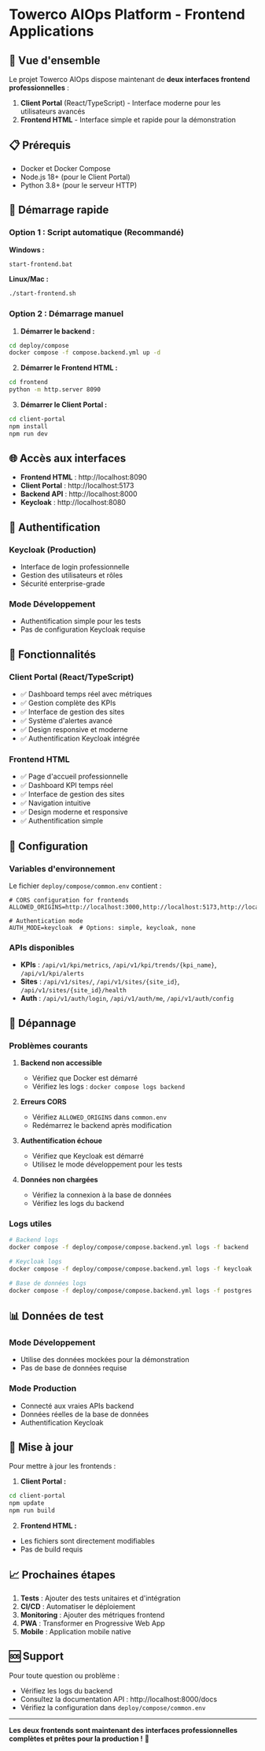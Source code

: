 # Towerco AIOps Platform - Frontend Applications

## 🚀 **Vue d'ensemble**

Le projet Towerco AIOps dispose maintenant de **deux interfaces frontend professionnelles** :

1. **Client Portal** (React/TypeScript) - Interface moderne pour les utilisateurs avancés
2. **Frontend HTML** - Interface simple et rapide pour la démonstration

## 📋 **Prérequis**

- Docker et Docker Compose
- Node.js 18+ (pour le Client Portal)
- Python 3.8+ (pour le serveur HTTP)

## 🚀 **Démarrage rapide**

### **Option 1 : Script automatique (Recommandé)**

**Windows :**
```bash
start-frontend.bat
```

**Linux/Mac :**
```bash
./start-frontend.sh
```

### **Option 2 : Démarrage manuel**

1. **Démarrer le backend :**
```bash
cd deploy/compose
docker compose -f compose.backend.yml up -d
```

2. **Démarrer le Frontend HTML :**
```bash
cd frontend
python -m http.server 8090
```

3. **Démarrer le Client Portal :**
```bash
cd client-portal
npm install
npm run dev
```

## 🌐 **Accès aux interfaces**

- **Frontend HTML** : http://localhost:8090
- **Client Portal** : http://localhost:5173
- **Backend API** : http://localhost:8000
- **Keycloak** : http://localhost:8080

## 🔐 **Authentification**

### **Keycloak (Production)**
- Interface de login professionnelle
- Gestion des utilisateurs et rôles
- Sécurité enterprise-grade

### **Mode Développement**
- Authentification simple pour les tests
- Pas de configuration Keycloak requise

## 📱 **Fonctionnalités**

### **Client Portal (React/TypeScript)**
- ✅ Dashboard temps réel avec métriques
- ✅ Gestion complète des KPIs
- ✅ Interface de gestion des sites
- ✅ Système d'alertes avancé
- ✅ Design responsive et moderne
- ✅ Authentification Keycloak intégrée

### **Frontend HTML**
- ✅ Page d'accueil professionnelle
- ✅ Dashboard KPI temps réel
- ✅ Interface de gestion des sites
- ✅ Navigation intuitive
- ✅ Design moderne et responsive
- ✅ Authentification simple

## 🔧 **Configuration**

### **Variables d'environnement**

Le fichier `deploy/compose/common.env` contient :
```env
# CORS configuration for frontends
ALLOWED_ORIGINS=http://localhost:3000,http://localhost:5173,http://localhost:8090,http://localhost:8000

# Authentication mode
AUTH_MODE=keycloak  # Options: simple, keycloak, none
```

### **APIs disponibles**

- **KPIs** : `/api/v1/kpi/metrics`, `/api/v1/kpi/trends/{kpi_name}`, `/api/v1/kpi/alerts`
- **Sites** : `/api/v1/sites/`, `/api/v1/sites/{site_id}`, `/api/v1/sites/{site_id}/health`
- **Auth** : `/api/v1/auth/login`, `/api/v1/auth/me`, `/api/v1/auth/config`

## 🐛 **Dépannage**

### **Problèmes courants**

1. **Backend non accessible**
   - Vérifiez que Docker est démarré
   - Vérifiez les logs : `docker compose logs backend`

2. **Erreurs CORS**
   - Vérifiez `ALLOWED_ORIGINS` dans `common.env`
   - Redémarrez le backend après modification

3. **Authentification échoue**
   - Vérifiez que Keycloak est démarré
   - Utilisez le mode développement pour les tests

4. **Données non chargées**
   - Vérifiez la connexion à la base de données
   - Vérifiez les logs du backend

### **Logs utiles**

```bash
# Backend logs
docker compose -f deploy/compose/compose.backend.yml logs -f backend

# Keycloak logs
docker compose -f deploy/compose/compose.backend.yml logs -f keycloak

# Base de données logs
docker compose -f deploy/compose/compose.backend.yml logs -f postgres
```

## 📊 **Données de test**

### **Mode Développement**
- Utilise des données mockées pour la démonstration
- Pas de base de données requise

### **Mode Production**
- Connecté aux vraies APIs backend
- Données réelles de la base de données
- Authentification Keycloak

## 🔄 **Mise à jour**

Pour mettre à jour les frontends :

1. **Client Portal :**
```bash
cd client-portal
npm update
npm run build
```

2. **Frontend HTML :**
- Les fichiers sont directement modifiables
- Pas de build requis

## 📈 **Prochaines étapes**

1. **Tests** : Ajouter des tests unitaires et d'intégration
2. **CI/CD** : Automatiser le déploiement
3. **Monitoring** : Ajouter des métriques frontend
4. **PWA** : Transformer en Progressive Web App
5. **Mobile** : Application mobile native

## 🆘 **Support**

Pour toute question ou problème :
- Vérifiez les logs du backend
- Consultez la documentation API : http://localhost:8000/docs
- Vérifiez la configuration dans `deploy/compose/common.env`

---

**Les deux frontends sont maintenant des interfaces professionnelles complètes et prêtes pour la production !** 🎉
